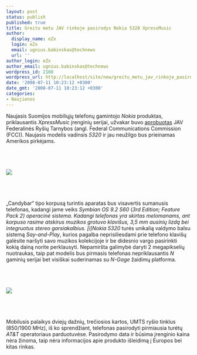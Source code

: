 ```yaml
---
layout: post
status: publish
published: true
title: Greitu metu JAV rinkoje pasirodys Nokia 5320 XpressMusic
author:
  display_name: eZx
  login: eZx
  email: ugnius.babinskas@technews
  url: ''
author_login: eZx
author_email: ugnius.babinskas@technews
wordpress_id: 2108
wordpress_url: http://localhost/site/new/greitu_metu_jav_rinkoje_pasirodys_nokia_5320_xpressmusic/
date: '2008-07-11 10:23:12 +0300'
date_gmt: '2008-07-11 10:23:12 +0300'
categories:
- Naujienos
---
```

<p>Naujasis Suomijos mobiliųjų telefonų gamintojo <i>Nokia</i> produktas, priklausantis <i>XpressMusic</i> įrenginių serijai, užvakar buvo <a class="ns" href="http://gullfoss2.fcc.gov/oetcf/eas/reports/ViewExhibitReport.cfm?mode=Exhibits&amp;RequestTimeout=500&amp;calledFromFrame=N&amp;application_id=343728&amp;fcc_id=%27LJPRM-417%27">aprobuotas</a> JAV Federalinės Ryšių Tarnybos (angl. Federal Communications Commission (FCC)). Naujasis modelis vadinsis <i>5320</i> ir jau neužilgo bus prieinamas Amerikos pirkėjams.<br />
<br><br />
<br><br><img src="http://www.technews.lt/upl/Failai/Nokia_5320_front.jpg"><br><br />
<br><br />
<br>„Candybar“ tipo korpusą turintis aparatas bus visavertis sumanusis telefonas, kadangi jame veiks <i> Symbian OS 9.2 S60</i> (<i>3rd Edition; Feature Pack 2) operacinė sistema. Kadangi telefonas yra skirtas melomanams, ant korpuso rasime atskirus muzikos grotuvo klavišus, 3,5 mm ausinių lizdą bei integruotus stereo garsiakalbius. [i]Nokia 5320</i> turės unikalią valdymo balsu sistemą <i> Say-and-Play</i>, kurios pagalba neprisiliesdami prie telefono klavišų galėsite naršyti savo muzikos kolekcijoje ir be didesnio vargo pasirinkti kokią dainą norite perklausyti. Nepamiršta galimybė daryti 2 megapikselių nuotraukas, taip pat modelis bus pirmasis telefonas nepriklausantis <i>N</i> gaminių serijai bet visiškai suderinamas su <i>N-Gage</i> žaidimų platforma.<br />
<br><br />
<br><br><img src="http://www.technews.lt/upl/Failai/Nokia_5320_back.jpg"><br><br />
<br><br />
<br>Mobilusis palaikys dviejų dažnių, trečiosios kartos, UMTS ryšio tinklus (850/1900 MHz), iš ko sprendžiant, telefonas pasirodyti pirmiausia turėtų <i>AT&amp;T</i> operatoriaus parduotuvėse. Pasirodymo data ir būsima įrenginio kaina nėra žinoma, taip nėra informacijos apie produkto išleidimą į Europos bei kitas rinkas.<br />
<br><br />
<br><br />
<br></p>
